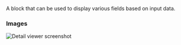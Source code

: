A block that can be used to display various fields based on input data.

### Images

![Detail viewer screenshot](https://gitlab.com/appsemble/appsemble/-/raw/0.13.0/docs/images/detail-viewer.png)
